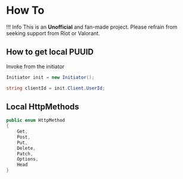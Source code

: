 # How To

!!! Info 
    This is an **Unofficial** and fan-made project. Please refrain from seeking support from Riot or Valorant.


## How to get local PUUID
Invoke from the initiator 
```C#
Initiator init = new Initiator();

string clientId = init.Client.UserId;
```

## Local HttpMethods 
```C#
public enum HttpMethod
{
    Get,
    Post, 
    Put, 
    Delete,
    Patch,
    Options,
    Head
}
```